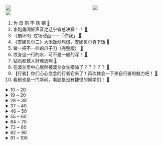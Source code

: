 <div >
	<a style="float:left;width:55%;" href = "https://github.com/anuraghazra/github-readme-stats">
	 <img src = "https://github-readme-stats.vercel.app/api?username=iuuuuuaena&theme=buefy&show_icons=true"/>
	</a>
	<a  style="float:right;width:45%" href = "https://github.com/anuraghazra/github-readme-stats">
	 <img  src="https://github-readme-stats.vercel.app/api/top-langs/?username=anuraghazra&layout=compact"/>
	</a>
	</div>

[![](https://img.shields.io/badge/jxd-@jxdgogogo.xyz-yellowgreen.svg)](https://www.jxdgogogo.xyz)<br>
1. 为 母 则 不 锈 钢 [:link:](//www.bilibili.com/video/BV1yV4y1a7Q1) <br>
2. 李炮勇闯好声音之辽宁省总决赛！！ [:link:](//www.bilibili.com/video/BV1Mg4y1P7mF) <br>
3. 《崩坏3》过场动画——「你我」 [:link:](//www.bilibili.com/video/BV1UF411R7sY) <br>
4. 《安娜贝尔二》大米饭炒鸡蛋，安娜贝尔真下饭 [:link:](//www.bilibili.com/video/BV1fM4y1773D) <br>
5. 做一把不一样的爪子刀（完整版） [:link:](//www.bilibili.com/video/BV1WV411M766) <br>
6. 纹身这一行的水，可不是一般的深！ [:link:](//www.bilibili.com/video/BV1rz4y1n79q) <br>
7. 钻石和救人好难选啊 [:link:](//www.bilibili.com/video/BV1fu411L7FW) <br>
8. 在波兰市中心居然被波兰女生搭讪了？？？？？ [:link:](//www.bilibili.com/video/BV14k4y1K7iD) <br>
9. 【行者】你们心心念念的行者它来了！再次体会一下来自行者的魅力吧！ [:link:](//www.bilibili.com/video/BV19h4y177Xf) <br>
10. 看剧也是一门学问，看剧是没有捷径的同学们！ [:link:](//www.bilibili.com/video/BV1SV411M7Ji) <br>
<details>
<summary>10 ~ 20</summary>

11. 【原神一条龙全收集】3.8琉形蜃境(米游社122宝箱.220礼券)宝箱/欢兴礼券/礼券/摩拉堆/路线规划/探索度/原神3.8限时地图 [:link:](//www.bilibili.com/video/BV1Qz4y1n7DK) <br>
12. 跨越半个中国，我们找到了最后的蒸汽火车！ [:link:](//www.bilibili.com/video/BV1yu411L7uJ) <br>
13. 【明日方舟】泰拉大地的起源，群星与前文明。 [:link:](//www.bilibili.com/video/BV13s4y167hB) <br>
14. 《原神》序曲PV——「致终幕的欢宴」 [:link:](//www.bilibili.com/video/BV1ss4y1k7CD) <br>
15. 《 游 泳 馆 里 混 进 来 了 奇 怪 的 人 … 》 [:link:](//www.bilibili.com/video/BV1VF411R76A) <br>
16. 视频，是这样剪新人吗？ [:link:](//www.bilibili.com/video/BV1Uh4y1M7qB) <br>
17. 甲煎口脂 [:link:](//www.bilibili.com/video/BV12a4y1c76N) <br>
18. 凤凰传奇赤峰音乐节我先疯为敬 [:link:](//www.bilibili.com/video/BV1BX4y1v76U) <br>
19. 假如用“张韶涵”的味道唱《稻香》？ [:link:](//www.bilibili.com/video/BV1kh4y177q1) <br>
</details>
<details>
<summary>19 ~ 20</summary>

20. 一百万个中国人齐心协力让英国佬把胡子剃了？！ [:link:](//www.bilibili.com/video/BV1yV411M7CR) <br>
21. 住108,888一晚的酒店是什么体验！【还愿挑战ep23-亚特兰蒂斯】 [:link:](//www.bilibili.com/video/BV1tF411R7qy) <br>
22. 《不经意的擦肩而过》 [:link:](//www.bilibili.com/video/BV1JV411M7yw) <br>
23. 只有我一个人觉得科技发展有点太快了吗 [:link:](//www.bilibili.com/video/BV1fP411Y7gs) <br>
24. 校园里那些退学的人（超级无敌宇宙真实尴尬啊啊啊啊啊） [:link:](//www.bilibili.com/video/BV1Vk4y1K7vn) <br>
25. 与其做一个不开心的正常人，还不如做个疯子 [:link:](//www.bilibili.com/video/BV1Y14y1d7Zz) <br>
26. 这才是《凄美地》原版MV [:link:](//www.bilibili.com/video/BV1uN411S7Zy) <br>
27. 放生价值2800元的纯净小球藻去河里改善生态，螺旋藻户外有机培养实验结束 [:link:](//www.bilibili.com/video/BV1AV411u7dB) <br>
28. 你吃东西慢得慌？我把你东西吃光光！ [:link:](//www.bilibili.com/video/BV1Qm4y1J7Ez) <br>
</details>
<details>
<summary>28 ~ 30</summary>

29. “审判他的是年少时善良的自己” [:link:](//www.bilibili.com/video/BV1WP411e7S3) <br>
30. hanserX茶理理『这么可爱真是抱歉』原创PV付 [:link:](//www.bilibili.com/video/BV1cX4y1i7WT) <br>
31. 在上海摆摊卖折耳根饮料，会有人买吗？ [:link:](//www.bilibili.com/video/BV1Ga4y1F729) <br>
32. 做“美式男人”，喝美式咖啡，品美事人生。 [:link:](//www.bilibili.com/video/BV1pV4y1a7LQ) <br>
33. 小猫的感情 是最不值钱的东西 [:link:](//www.bilibili.com/video/BV1HP411e71b) <br>
34. 【补档】爽  滑  慢 舔 [:link:](//www.bilibili.com/video/BV1pX4y1i7Sv) <br>
35. 你听说过一种从天而降的掌法吗？(印度版) [:link:](//www.bilibili.com/video/BV1ss4y167Nu) <br>
36. 餐桌小丑 [:link:](//www.bilibili.com/video/BV1GX4y1H7hs) <br>
37. 复刻2888的一碗面 [:link:](//www.bilibili.com/video/BV1pm4y1J7c2) <br>
</details>
<details>
<summary>37 ~ 40</summary>

38. 虽然淄博烧烤很火，但烤一整只鸵鸟这件事真是泰裤辣 [:link:](//www.bilibili.com/video/BV18s4y167f2) <br>
39. 金字塔的神秘巧合，真实存在还是牵强附会?【奇怪的知识】 [:link:](//www.bilibili.com/video/BV1kW4y1Z7GU) <br>
40. “她打碎的花瓶在身上，你要打碎的花瓶在心里” [:link:](//www.bilibili.com/video/BV1U14y1o73g) <br>
41. 盘点中国史上最有影响力的十款网游！ [:link:](//www.bilibili.com/video/BV1Yh411A7wj) <br>
42. 好事发生 [:link:](//www.bilibili.com/video/BV1Gh4y1u7SC) <br>
43. 啊？？这也能复活啊...！？ 【泛式】 [:link:](//www.bilibili.com/video/BV1HX4y1i71J) <br>
44. 汉堡之大，樱桃小嘴都咬不下！ [:link:](//www.bilibili.com/video/BV1pj411m7js) <br>
45. 100元网红海鲜桶！带货主播推荐的“网红小海鲜”，真的靠谱吗？ [:link:](//www.bilibili.com/video/BV1ik4y1N7C7) <br>
46. 电影《精武英雄》，让中国人扬眉吐气！被好莱坞当动作片教科书 [:link:](//www.bilibili.com/video/BV1Bm4y1J729) <br>
</details>
<details>
<summary>46 ~ 50</summary>

47. 阿尔法boss，整治歪风邪气！ [:link:](//www.bilibili.com/video/BV1rN411U7D7) <br>
48. 【原神整活】警告：进来真的会忘掉原版！ [:link:](//www.bilibili.com/video/BV1nF411R78D) <br>
49. 骑着单车去欧洲，漫长的旅途需要克服很多困难，今天花一百块住旅馆休息一天 [:link:](//www.bilibili.com/video/BV1SX4y1Y7hc) <br>
50. goldenhour [:link:](//www.bilibili.com/video/BV1Wj411m7jN) <br>
51. 梦泪的婚后生活：你永远不知道老婆衣柜里有什么 [:link:](//www.bilibili.com/video/BV1zj411U7PB) <br>
52. 现在的一些媒体，都不干新闻了 [:link:](//www.bilibili.com/video/BV1KM4y1j7LY) <br>
53. 我带着猫开着高原血统阁下将如何应对？ [:link:](//www.bilibili.com/video/BV1sX4y1H7kM) <br>
54. 男生的默契 VS 女生的默契 [:link:](//www.bilibili.com/video/BV1ph411A7wA) <br>
55. 学生为什么在普遍焦虑？ [:link:](//www.bilibili.com/video/BV1uM4y1j7Vo) <br>
</details>
<details>
<summary>55 ~ 60</summary>

56. 广东人挑战一天都吃江西辣，感觉比荒野求生都难！ [:link:](//www.bilibili.com/video/BV1jk4y1K7KX) <br>
57. 这需要很多钱吗 不这需要很多爱 [:link:](//www.bilibili.com/video/BV1MM4y1E7M6) <br>
58. 我们家也吃到羊肉串啦 [:link:](//www.bilibili.com/video/BV1LV411M7Ab) <br>
59. 喝饮料等于喝糖水吃方糖？ [:link:](//www.bilibili.com/video/BV18X4y1v7nL) <br>
60. 臭水沟里的小天使，遇见它是彼此的幸运！ [:link:](//www.bilibili.com/video/BV1dz4y1n7Kz) <br>
61. 《明日方舟》EP - Mortal Eye [:link:](//www.bilibili.com/video/BV1tz4y1E7WY) <br>
62. 你们早自习敢补作业吗？ [:link:](//www.bilibili.com/video/BV1Sh4y1771U) <br>
63. 5首爆火的热梗BGM，小伙模仿“多巴胺”神曲，网友：很难不洗脑 [:link:](//www.bilibili.com/video/BV1eg4y1N71M) <br>
64. 学姐留下来的每个东西，都有她的道理 [:link:](//www.bilibili.com/video/BV1yu411L7TX) <br>
</details>
<details>
<summary>64 ~ 70</summary>

65. 【One Last chicken.】“ 再见了，所有的坤坤” 补档 [:link:](//www.bilibili.com/video/BV1V14y1o7Rt) <br>
66. 冬宝变身偶像制作人！最后竟要塌房了？《编辑部的故事》P6 [:link:](//www.bilibili.com/video/BV1HF411R7fR) <br>
67. 为了你，我跳过了几乎整个须弥 [:link:](//www.bilibili.com/video/BV1hm4y1J7e5) <br>
68. “大小姐驾到 通通闪开” [:link:](//www.bilibili.com/video/BV1Gk4y1K75v) <br>
69. 怎么你过河拆桥的哇 [:link:](//www.bilibili.com/video/BV1Sh4y177fT) <br>
70. 我拥有99个变态人格，一觉醒来妻子居然在我面前噶了，而凶手却是… [:link:](//www.bilibili.com/video/BV16m4y1J7qS) <br>
71. 外国小孩用中文battle [:link:](//www.bilibili.com/video/BV1FX4y1i75N) <br>
72. 这牛筋棒可比普通棒子厉害多了，威力真挺大的！ [:link:](//www.bilibili.com/video/BV1TX4y1H77X) <br>
73. 给年轻的巴西龙虾上一课 [:link:](//www.bilibili.com/video/BV1mj411m7PT) <br>
</details>
<details>
<summary>73 ~ 80</summary>

74. 千斤母牛被绳子勒到窒息，绳子却解不开！吓坏了大爷大妈 [:link:](//www.bilibili.com/video/BV13g4y1P7Bt) <br>
75. 关于我和俊明王子 [:link:](//www.bilibili.com/video/BV1dm4y1J7ii) <br>
76. 我害怕！！ [:link:](//www.bilibili.com/video/BV1sX4y1i7FP) <br>
77. 什么是 equality（机会平等）和 equity（结果平等）？ [:link:](//www.bilibili.com/video/BV1gk4y1K7ot) <br>
78. 北大的风终于吹到了这个小县城，由妈妈打开我的北大录取通知书！！！ [:link:](//www.bilibili.com/video/BV1FF411R7SZ) <br>
79. 《自己的乌托邦》 [:link:](//www.bilibili.com/video/BV1XV4y1a7qy) <br>
80. 文俊辉 JUN - 'PSYCHO' Official MV [:link:](//www.bilibili.com/video/BV1gX4y1W75m) <br>
81. 《角度》 [:link:](//www.bilibili.com/video/BV1uF411R72H) <br>
82. 难怪叔圈能卷到现在，70后直接捅了帅哥窝！ [:link:](//www.bilibili.com/video/BV1kk4y1N7iQ) <br>
</details>
<details>
<summary>82 ~ 90</summary>

83. 黄金船长2人头开局vs Zoom狗熊，700的劣势职业能打回来吗？#真金白银vs最强王者 [:link:](//www.bilibili.com/video/BV12N411S7gy) <br>
84. 突破次元！死神真人版！特效小哥大战才浅！ [:link:](//www.bilibili.com/video/BV1BX4y1H7be) <br>
85. [菊草TOON] 后备箱挑战 [:link:](//www.bilibili.com/video/BV1mh411A7en) <br>
86. 男人含冤入狱，为了重获自由，不惜耗费19年的时间挖穿石墙 [:link:](//www.bilibili.com/video/BV1ws4y1679W) <br>
87. 《V N !》 [:link:](//www.bilibili.com/video/BV1JX4y1H7BK) <br>
88. Elo机制对抗者 100局巅峰赛从0百评上国服火舞 [:link:](//www.bilibili.com/video/BV1nX4y1W7ct) <br>
89. 夏天你们最喜欢玩什么？ [:link:](//www.bilibili.com/video/BV1CW4y1Z7Y3) <br>
90. 感谢这游戏，实现了我潜水抓鱼的梦想！ [:link:](//www.bilibili.com/video/BV15F411o7aV) <br>
91. 【人间地狱】中德春季联赛激情解说！遇上中国队伍后，德国冠军队伍集体高血压！ [:link:](//www.bilibili.com/video/BV1Hs4y167oh) <br>
</details>
<details>
<summary>91 ~ 100</summary>

92. 是谁教海南警方这么拍宣传片的，哈哈哈哈太沙雕了 [:link:](//www.bilibili.com/video/BV1Gs4y1k7Kp) <br>
93. 《优雅永不过时》 [:link:](//www.bilibili.com/video/BV1hs4y1k7jF) <br>
94. “三个调皮的孩子把豪车划伤 家长们的处理方式却不同” [:link:](//www.bilibili.com/video/BV1MP411v7ip) <br>
95. “父母送的房子不能要” [:link:](//www.bilibili.com/video/BV12V411M7Mf) <br>
96. “要做出特别的东西，你必须相信它很特别” [:link:](//www.bilibili.com/video/BV1Ak4y1K72K) <br>
97. 医生：直接确诊 [:link:](//www.bilibili.com/video/BV1Ha4y1w7mi) <br>
98. 原来这些都是真的！ [:link:](//www.bilibili.com/video/BV1gV4y1a76o) <br>
99. 【黄强强】一战成名！ [:link:](//www.bilibili.com/video/BV1DV4y1a7jJ) <br>
100. 在芬兰要把租的房子退掉有多麻烦？！我今天必须要吐槽一下 [:link:](//www.bilibili.com/video/BV1fW4y1Z7D8) <br>
</details>
